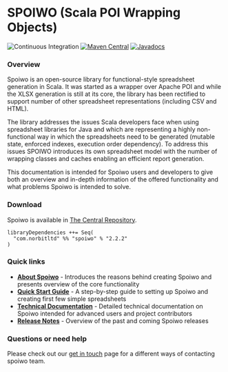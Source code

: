 SPOIWO (Scala POI Wrapping Objects)
==============

![Continuous Integration](https://github.com/norbert-radyk/spoiwo/workflows/Continuous%20Integration/badge.svg)
[![Maven Central](https://maven-badges.herokuapp.com/maven-central/com.norbitltd/spoiwo_2.12/badge.svg)](https://search.maven.org/#search%7Cga%7C1%7Cspoiwo)
[![Javadocs](https://www.javadoc.io/badge/com.norbitltd/spoiwo_2.12.svg)](https://www.javadoc.io/doc/com.norbitltd/spoiwo_2.12)

### Overview

Spoiwo is an open-source library for functional-style spreadsheet generation in Scala. It was started as a wrapper over Apache POI and while the XLSX generation is still at its core, the library has been rectified to support number of other spreadsheet representations (including CSV and HTML).

The library addresses the issues Scala developers face when using spreadsheet libraries for Java and which are representing a highly non-functional way in which the spreadsheets need to be generated (mutable state, enforced indexes, execution order dependency). To address this issues SPOIWO introduces its own spreadsheet model with the number of wrapping classes and caches enabling an efficient report generation. 

This documentation is intended for Spoiwo users and developers to give both an overview and in-depth information of the offered functionality and what problems Spoiwo is intended to solve.

### Download

Spoiwo is available in [The Central Repository](https://search.maven.org/#search%7Cga%7C1%7Cspoiwo).

```
libraryDependencies ++= Seq(
  "com.norbitltd" %% "spoiwo" % "2.2.2"
)
```

### Quick links

* **[About Spoiwo](https://github.com/norbert-radyk/spoiwo/wiki/Spoiwo)** - Introduces the reasons behind creating Spoiwo and presents overview of the core functionality
* **[Quick Start Guide](https://github.com/norbert-radyk/spoiwo/wiki/Quick-start-guide)** - A step-by-step guide to setting up Spoiwo and creating first few simple spreadsheets
* **[Technical Documentation](https://github.com/norbert-radyk/spoiwo/wiki/Technical-documentation)** - Detailed technical documentation on Spoiwo intended for advanced users and project contributors
* **[Release Notes](https://github.com/norbert-radyk/spoiwo/wiki/Release-Notes)** - Overview of the past and coming Spoiwo releases

### Questions or need help

Please check out our [get in touch](https://github.com/norbert-radyk/spoiwo/wiki/Get-In-Touch) page for a different ways of contacting spoiwo team.
